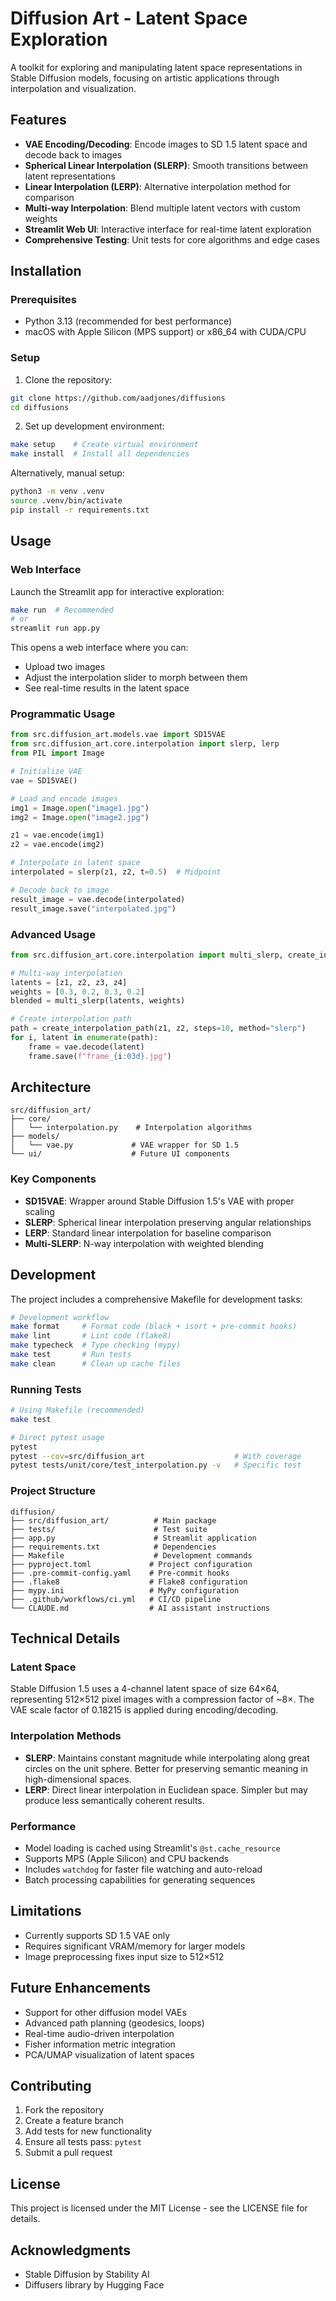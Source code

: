 # Diffusion Art - Latent Space Exploration

A toolkit for exploring and manipulating latent space representations in Stable Diffusion models, focusing on artistic applications through interpolation and visualization.

## Features

- **VAE Encoding/Decoding**: Encode images to SD 1.5 latent space and decode back to images
- **Spherical Linear Interpolation (SLERP)**: Smooth transitions between latent representations
- **Linear Interpolation (LERP)**: Alternative interpolation method for comparison
- **Multi-way Interpolation**: Blend multiple latent vectors with custom weights
- **Streamlit Web UI**: Interactive interface for real-time latent exploration
- **Comprehensive Testing**: Unit tests for core algorithms and edge cases

## Installation

### Prerequisites

- Python 3.13 (recommended for best performance)
- macOS with Apple Silicon (MPS support) or x86_64 with CUDA/CPU

### Setup

1. Clone the repository:

```bash
git clone https://github.com/aadjones/diffusions
cd diffusions
```

2. Set up development environment:

```bash
make setup    # Create virtual environment
make install  # Install all dependencies
```

Alternatively, manual setup:

```bash
python3 -m venv .venv
source .venv/bin/activate
pip install -r requirements.txt
```

## Usage

### Web Interface

Launch the Streamlit app for interactive exploration:

```bash
make run  # Recommended
# or
streamlit run app.py
```

This opens a web interface where you can:

- Upload two images
- Adjust the interpolation slider to morph between them
- See real-time results in the latent space

### Programmatic Usage

```python
from src.diffusion_art.models.vae import SD15VAE
from src.diffusion_art.core.interpolation import slerp, lerp
from PIL import Image

# Initialize VAE
vae = SD15VAE()

# Load and encode images
img1 = Image.open("image1.jpg")
img2 = Image.open("image2.jpg")

z1 = vae.encode(img1)
z2 = vae.encode(img2)

# Interpolate in latent space
interpolated = slerp(z1, z2, t=0.5)  # Midpoint

# Decode back to image
result_image = vae.decode(interpolated)
result_image.save("interpolated.jpg")
```

### Advanced Usage

```python
from src.diffusion_art.core.interpolation import multi_slerp, create_interpolation_path

# Multi-way interpolation
latents = [z1, z2, z3, z4]
weights = [0.3, 0.2, 0.3, 0.2]
blended = multi_slerp(latents, weights)

# Create interpolation path
path = create_interpolation_path(z1, z2, steps=10, method="slerp")
for i, latent in enumerate(path):
    frame = vae.decode(latent)
    frame.save(f"frame_{i:03d}.jpg")
```

## Architecture

```
src/diffusion_art/
├── core/
│   └── interpolation.py    # Interpolation algorithms
├── models/
│   └── vae.py             # VAE wrapper for SD 1.5
└── ui/                    # Future UI components
```

### Key Components

- **SD15VAE**: Wrapper around Stable Diffusion 1.5's VAE with proper scaling
- **SLERP**: Spherical linear interpolation preserving angular relationships
- **LERP**: Standard linear interpolation for baseline comparison
- **Multi-SLERP**: N-way interpolation with weighted blending

## Development

The project includes a comprehensive Makefile for development tasks:

```bash
# Development workflow
make format     # Format code (black + isort + pre-commit hooks)
make lint       # Lint code (flake8)
make typecheck  # Type checking (mypy)
make test       # Run tests
make clean      # Clean up cache files
```

### Running Tests

```bash
# Using Makefile (recommended)
make test

# Direct pytest usage
pytest
pytest --cov=src/diffusion_art                    # With coverage
pytest tests/unit/core/test_interpolation.py -v   # Specific test
```

### Project Structure

```
diffusion/
├── src/diffusion_art/          # Main package
├── tests/                      # Test suite
├── app.py                      # Streamlit application
├── requirements.txt            # Dependencies
├── Makefile                    # Development commands
├── pyproject.toml             # Project configuration
├── .pre-commit-config.yaml    # Pre-commit hooks
├── .flake8                    # Flake8 configuration
├── mypy.ini                   # MyPy configuration
├── .github/workflows/ci.yml   # CI/CD pipeline
└── CLAUDE.md                  # AI assistant instructions
```

## Technical Details

### Latent Space

Stable Diffusion 1.5 uses a 4-channel latent space of size 64×64, representing 512×512 pixel images with a compression factor of ~8×. The VAE scale factor of 0.18215 is applied during encoding/decoding.

### Interpolation Methods

- **SLERP**: Maintains constant magnitude while interpolating along great circles on the unit sphere. Better for preserving semantic meaning in high-dimensional spaces.
- **LERP**: Direct linear interpolation in Euclidean space. Simpler but may produce less semantically coherent results.

### Performance

- Model loading is cached using Streamlit's `@st.cache_resource`
- Supports MPS (Apple Silicon) and CPU backends
- Includes `watchdog` for faster file watching and auto-reload
- Batch processing capabilities for generating sequences

## Limitations

- Currently supports SD 1.5 VAE only
- Requires significant VRAM/memory for larger models
- Image preprocessing fixes input size to 512×512

## Future Enhancements

- Support for other diffusion model VAEs
- Advanced path planning (geodesics, loops)
- Real-time audio-driven interpolation
- Fisher information metric integration
- PCA/UMAP visualization of latent spaces

## Contributing

1. Fork the repository
2. Create a feature branch
3. Add tests for new functionality
4. Ensure all tests pass: `pytest`
5. Submit a pull request

## License

This project is licensed under the MIT License - see the LICENSE file for details.

## Acknowledgments

- Stable Diffusion by Stability AI
- Diffusers library by Hugging Face
